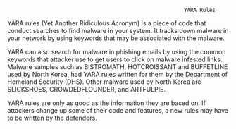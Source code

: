                                                             YARA Rules

YARA rules (Yet Another Ridiculous Acronym) is a piece of code that conduct searches to find malware in your system. It tracks down malware in your network by using keywords that may be associated with the malware. 

YARA can also search for malware in phishing emails by using the common keywords that attacker use to get users to click on malware infested links. 
Malware samples such as BISTROMATH, HOTCROISSANT and BUFFETLINE used by North Korea, had YARA rules written for them by the Department of Homeland Security (DHS). Other malware used by North Korea are SLICKSHOES, CROWDEDFLOUNDER, and ARTFULPIE. 

YARA rules are only as good as the information they are based on. If attackers change up some of their code and features, a new rules may have to be written by the defenders. 
